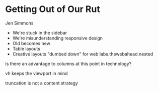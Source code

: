 Getting Out of Our Rut
======================

Jen Simmons

- We're stuck in the sidebar
- We're misunderstanding responsive design
- Old becomes new
- Table layouts
- Creative layouts "dumbed down" for web
labs.thewebahead.nested

is there an advantage to columns at this point in technology?

vh keeps the viewport in mind

truncation is not a content strategy
